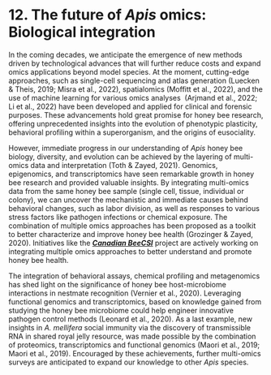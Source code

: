 # 12. The future of *Apis* omics: Biological integration

In the coming decades, we anticipate the emergence of new methods driven by technological advances that will further reduce costs and expand omics applications beyond model species. At the moment, cutting-edge approaches, such as single-cell sequencing and atlas generation (Luecken & Theis, 2019; Misra et al., 2022), spatialomics (Moffitt et al., 2022), and the use of machine learning for various omics analyses  (Arjmand et al., 2022; Li et al., 2022) have been developed and applied for clinical and forensic purposes. These advancements hold great promise for honey bee research, offering unprecedented insights into the evolution of phenotypic plasticity, behavioral profiling within a superorganism, and the origins of eusociality.

However, immediate progress in our understanding of *Apis* honey bee biology, diversity, and evolution can be achieved by the layering of multi-omics data and interpretation (Toth & Zayed, 2021). Genomics, epigenomics, and transcriptomics have seen remarkable growth in honey bee research and provided valuable insights. By integrating multi-omics data from the same honey bee sample (single cell, tissue, individual or colony), we can uncover the mechanistic and immediate causes behind behavioral changes, such as labor division, as well as responses to various stress factors like pathogen infections or chemical exposure. The combination of multiple omics approaches has been proposed as a toolkit to better characterize and improve honey bee health (Grozinger & Zayed, 2020). Initiatives like the [***Canadian BeeCSI***](https://genomecanada.ca/project/beecsi-omic-tools-assessing-bee-health/) project are actively working on integrating multiple omics approaches to better understand and promote honey bee health.

The integration of behavioral assays, chemical profiling and metagenomics has shed light on the significance of honey bee host-microbiome interactions in nestmate recognition (Vernier et al., 2020). Leveraging functional genomics and transcriptomics, based on knowledge gained from studying the honey bee microbiome could help engineer innovative pathogen control methods (Leonard et al., 2020). As a last example, new insights in *A. mellifera* social immunity via the discovery of transmissible RNA in shared royal jelly resource, was made possible by the combination of proteomics, transcriptomics and functional genomics (Maori et al., 2019; Maori et al., 2019). Encouraged by these achievements, further multi-omics surveys are anticipated to expand our knowledge to other *Apis* species.
